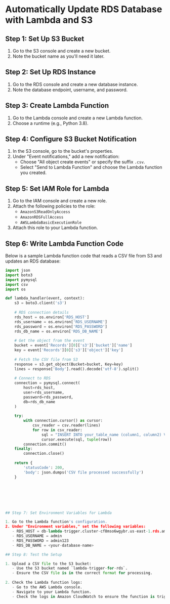 # Automatically Update RDS Database with Lambda and S3

## Step 1: Set Up S3 Bucket

1. Go to the S3 console and create a new bucket.
2. Note the bucket name as you'll need it later.

## Step 2: Set Up RDS Instance

1. Go to the RDS console and create a new database instance.
2. Note the database endpoint, username, and password.

## Step 3: Create Lambda Function

1. Go to the Lambda console and create a new Lambda function.
2. Choose a runtime (e.g., Python 3.8).

## Step 4: Configure S3 Bucket Notification

1. In the S3 console, go to the bucket's properties.
2. Under "Event notifications," add a new notification:
   - Choose "All object create events" or specify the suffix `.csv`.
   - Select "Send to Lambda Function" and choose the Lambda function you created.

## Step 5: Set IAM Role for Lambda

1. Go to the IAM console and create a new role.
2. Attach the following policies to the role:
   - `AmazonS3ReadOnlyAccess`
   - `AmazonRDSFullAccess`
   - `AWSLambdaBasicExecutionRole`
3. Attach this role to your Lambda function.

## Step 6: Write Lambda Function Code

Below is a sample Lambda function code that reads a CSV file from S3 and updates an RDS database:

```python
import json
import boto3
import pymysql
import csv
import os

def lambda_handler(event, context):
    s3 = boto3.client('s3')
    
    # RDS connection details
    rds_host = os.environ['RDS_HOST']
    rds_username = os.environ['RDS_USERNAME']
    rds_password = os.environ['RDS_PASSWORD']
    rds_db_name = os.environ['RDS_DB_NAME']
    
    # Get the object from the event
    bucket = event['Records'][0]['s3']['bucket']['name']
    key = event['Records'][0]['s3']['object']['key']
    
    # Fetch the CSV file from S3
    response = s3.get_object(Bucket=bucket, Key=key)
    lines = response['Body'].read().decode('utf-8').split()
    
    # Connect to RDS
    connection = pymysql.connect(
        host=rds_host,
        user=rds_username,
        password=rds_password,
        db=rds_db_name
    )
    
    try:
        with connection.cursor() as cursor:
            csv_reader = csv.reader(lines)
            for row in csv_reader:
                sql = "INSERT INTO your_table_name (column1, column2) VALUES (%s, %s)"
                cursor.execute(sql, tuple(row))
        connection.commit()
    finally:
        connection.close()
    
    return {
        'statusCode': 200,
        'body': json.dumps('CSV file processed successfully')
    }







## Step 7: Set Environment Variables for Lambda

1. Go to the Lambda function's configuration.
2. Under "Environment variables," set the following variables:
   - RDS_HOST = db-lambda-trigger.cluster-cf8mso6wgybr.us-east-1.rds.amazonaws.com
   - RDS_USERNAME = admin
   - RDS_PASSWORD = admin123
   - RDS_DB_NAME = <your-database-name>

## Step 8: Test the Setup

1. Upload a CSV file to the S3 bucket:
   - Use the S3 bucket named `lambda-trigger-for-rds`.
   - Ensure the CSV file is in the correct format for processing.
   
2. Check the Lambda function logs:
   - Go to the AWS Lambda console.
   - Navigate to your Lambda function.
   - Check the logs in Amazon CloudWatch to ensure the function is triggered and processing the file.
